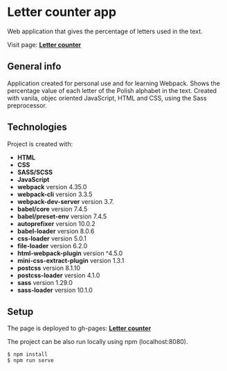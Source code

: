 # Letter counter app

Web application that gives the percentage of letters used in the text.

Visit page: **[Letter counter](https://grzegorzwirtek.github.io/Letter-counter/)**

## General info

Application created for personal use and for learning Webpack. Shows the percentage value of each letter of the Polish alphabet in the text. Created with vanila, objec oriented JavaScript, HTML and CSS, using the Sass preprocessor.

## Technologies

Project is created with:

- **HTML**
- **CSS**
- **SASS/SCSS**
- **JavaScript**
- **webpack** version 4.35.0
- **webpack-cli** version 3.3.5
- **webpack-dev-server** version 3.7.
- **babel/core** version 7.4.5
- **babel/preset-env** version 7.4.5
- **autoprefixer** version 10.0.2
- **babel-loader** version 8.0.6
- **css-loader** version 5.0.1
- **file-loader** version 6.2.0
- **html-webpack-plugin** version ^4.5.0
- **mini-css-extract-plugin** version 1.3.1
- **postcss** version 8.1.10
- **postcss-loader** version 4.1.0
- **sass** version 1.29.0
- **sass-loader** version 10.1.0

## Setup

The page is deployed to gh-pages: **[Letter counter](https://grzegorzwirtek.github.io/Letter-counter/)**

The project can be also run locally using npm (localhost:8080).

```
$ npm install
$ npm run serve
```
